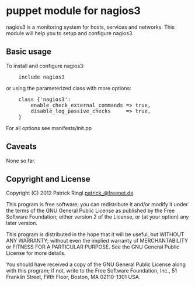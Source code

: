 puppet module for nagios3
=========================

nagios3 is a monitoring system for hosts, services and networks.
This module will help you to setup and configure nagios3.

Basic usage
-----------

To install and configure nagios3:

<pre>
	include nagios3
</pre>

or using the parameterized class with more options:

<pre>
	class {'nagios3':
		enable_check_external_commands => true,
		disable_log_passive_checks     => true,
	}
</pre>

For all options see manifests/init.pp

Caveats
-------

None so far.

Copyright and License
---------------------

Copyright (C) 2012 Patrick Ringl <patrick_@freenet.de>

This program is free software; you can redistribute it and/or modify
it under the terms of the GNU General Public License as published by
the Free Software Foundation; either version 2 of the License, or
(at your option) any later version.

This program is distributed in the hope that it will be useful,
but WITHOUT ANY WARRANTY; without even the implied warranty of
MERCHANTABILITY or FITNESS FOR A PARTICULAR PURPOSE.  See the
GNU General Public License for more details.

You should have received a copy of the GNU General Public License along
with this program; if not, write to the Free Software Foundation, Inc.,
51 Franklin Street, Fifth Floor, Boston, MA 02110-1301 USA.


